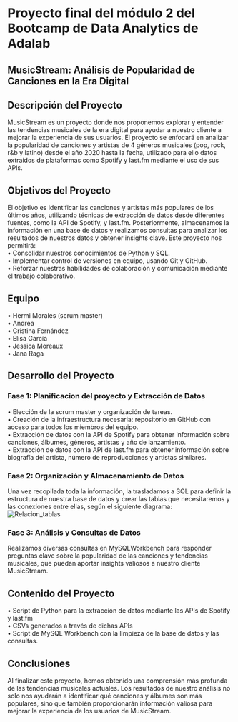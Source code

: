 # Proyecto final del módulo 2 del Bootcamp de Data Analytics de Adalab
## MusicStream: Análisis de Popularidad de Canciones en la Era Digital
## Descripción del Proyecto
MusicStream es un proyecto donde nos proponemos explorar y entender las tendencias musicales de la era digital para ayudar a nuestro cliente a mejorar la experiencia de sus usuarios. El proyecto se enfocará en analizar la popularidad de canciones y artistas de 4 géneros musicales (pop, rock, r&b y latino) desde el año 2020 hasta la fecha, utilizado para ello datos extraídos de plataformas como Spotify y last.fm mediante el uso de sus APIs.

## Objetivos del Proyecto
El objetivo es identificar las canciones y artistas más populares de los últimos años, utilizando técnicas de extracción de datos desde diferentes fuentes, como la API de Spotify, y last.fm. Posteriormente, almacenamos la información en una base de datos y realizamos consultas para analizar los resultados de nuestros datos y obtener insights clave.
Este proyecto nos permitirá:  
• Consolidar nuestros conocimientos de Python y SQL.  
• Implementar control de versiones en equipo, usando Git y GitHub.  
• Reforzar nuestras habilidades de colaboración y comunicación mediante el trabajo colaborativo.

## Equipo  
• Hermi Morales (scrum master)  
• Andrea  
• Cristina Fernández  
• Elisa García  
• Jessica Moreaux  
• Jana Raga  

## Desarrollo del Proyecto
### Fase 1: Planificacion del proyecto y Extracción de Datos  
• Elección de la scrum master y organización de tareas.  
• Creación de la infraestructura necesaria: repositorio en GitHub con acceso para todos los miembros del equipo.  
• Extracción de datos con la API de Spotify para obtener información sobre canciones, álbumes, géneros, artistas y año de lanzamiento.  
• Extracción de datos con la API de last.fm para obtener información sobre biografía del artista, número de reproducciones y artistas similares.  

### Fase 2: Organización y Almacenamiento de Datos  
Una vez recopilada toda la información, la trasladamos a SQL para definir la estructura de nuestra base de datos y crear las tablas que necesitaremos y las conexiones entre ellas, según el siguiente diagrama:  
![Relacion_tablas](https://github.com/user-attachments/assets/13903362-36f9-42c2-930b-9a3e69961fc8)



### Fase 3: Análisis y Consultas de Datos  
Realizamos diversas consultas en MySQLWorkbench para responder preguntas clave sobre la popularidad de las canciones y tendencias musicales, que puedan aportar insights valiosos a nuestro cliente MusicStream. 

## Contenido del Proyecto  
• Script de Python para la extracción de datos mediante las APIs de Spotify y last.fm  
• CSVs generados a través de dichas APIs  
• Script de MySQL Workbench con la limpieza de la base de datos y las consultas.   

## Conclusiones  
Al finalizar este proyecto, hemos obtenido una comprensión más profunda de las tendencias musicales actuales. Los resultados de nuestro análisis no solo nos ayudarán a identificar qué canciones y álbumes son más populares, sino que también proporcionarán información valiosa para mejorar la experiencia de los usuarios de MusicStream.
